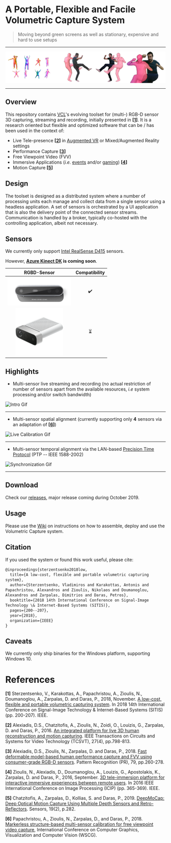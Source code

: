# A Portable, Flexible and Facile Volumetric Capture System
> Moving beyond green screens as well as stationary, expensive and hard to use setups  
_______

![Volumetric Capture Banner](./doc/header.jpg)

_______
## Overview

This repository contains [VCL](https://vcl.iti.gr)'s evolving toolset for (multi-) RGB-D sensor 3D capturing, streaming and recording, initially presented in __\[[1](#VolCap)\]__.
It is a research oriented but flexible and optimized software that can be / has been used in the context of:

* Live Tele-presence __\[[2](#Integrated)\]__ in [Augmented VR](https://www.youtube.com/watch?v=7O_TrhtmP5Q) or Mixed/Augmented Reality settings
* Performance Capture __\[[3](#PerfCap)\]__
* Free Viewpoint Video (FVV)
* Immersive Applications (_i.e._ [events](https://www.youtube.com/watch?v=J3zJmMNxV0k) and/or [gaming](https://www.youtube.com/watch?v=nK7pC41YjZY)) __\[[4](#Platform)\]__
* Motion Capture __\[[5](#DeepMoCap)\]__


## Design

The toolset is designed as a distributed system where a number of processing units each manage and collect data from a single sensor using a headless application.
A set of sensors is orchestrated by a UI application that is also the delivery point of the connected sensor streams.
Communication is handled by a broker, typically co-hosted with the controlling application, albeit not necessary.

## Sensors

We currently only support [Intel RealSense D415](https://www.intelrealsense.com/) sensors.

However, __[Azure Kinect DK](https://azure.microsoft.com/en-in/services/kinect-dk/) is coming soon__.

| RGBD-Sensor  | Compatibility |
| :-------------: | :-------------: |
| <img alt="Intel RealSense D415" src="./doc/stereo_DT_d415_front-crop1a-1.png" width="200">  | <div width="200">✔️</div>  |
| <img alt="Azure Kinect DK" src="./doc/k4a.png" width="150">  | <div width="200">⏳</div>  |


## Highlights

* Multi-sensor live streaming and recording (no actual restriction of number of sensors apart from the available resources, _i.e_ system processing and/or switch bandwidth)

![Intro Gif](./doc/intro.gif)

_______

* Multi-sensor spatial alignment (currently supporting only __4__ sensors via an adaptation of __\[[6](#Markerless)\]__)

![Live Calibration Gif](./doc/live_calibration.gif)

_______

* Multi-sensor temporal alignment via the LAN-based [Precision Time Protocol](https://en.wikipedia.org/wiki/Precision_Time_Protocol) (PTP -- IEEE 1588-2002)

![Synchronization Gif](./doc/synchronization.gif)

_______


## Download

Check our [releases](https://github.com/VCL3D/VolumetricCapture/releases), major release coming during October 2019.

## Usage

Please use the [Wiki](https://github.com/VCL3D/VolumetricCapture/wiki) on instructions on how to assemble, deploy and use the Volumetric Capture system.


## Citation

If you used the system or found this work useful, please cite:
```
@inproceedings{sterzentsenko2018low,
  title={A low-cost, flexible and portable volumetric capturing system},
  author={Sterzentsenko, Vladimiros and Karakottas, Antonis and Papachristou, Alexandros and Zioulis, Nikolaos and Doumanoglou, Alexandros and Zarpalas, Dimitrios and Daras, Petros},
  booktitle={2018 14th International Conference on Signal-Image Technology \& Internet-Based Systems (SITIS)},
  pages={200--207},
  year={2018},
  organization={IEEE}
}
```

## Caveats
We currently only ship binaries for the Windows platform, supporting Windows 10.


# References
<a name="VolCap"/> __\[1\]__ Sterzentsenko, V., Karakottas, A., Papachristou, A., Zioulis, N., Doumanoglou, A., Zarpalas, D. and Daras, P., 2018, November. [A low-cost, flexible and portable volumetric capturing system](https://www.iti.gr/iti/files/document/publications/low-cost-flexible.pdf). In 2018 14th International Conference on Signal-Image Technology & Internet-Based Systems (SITIS) (pp. 200-207). IEEE.

<a name="Integrated"/> __\[2\]__ Alexiadis, D.S., Chatzitofis, A., Zioulis, N., Zoidi, O., Louizis, G., Zarpalas, D. and Daras, P., 2016. [An integrated platform for live 3D human reconstruction and motion capturing](https://arxiv.org/ftp/arxiv/papers/1712/1712.03084.pdf). IEEE Transactions on Circuits and Systems for Video Technology (TCSVT), 27(4), pp.798-813.

<a name="PerfCap"/> __\[3\]__ Alexiadis, D.S., Zioulis, N., Zarpalas, D. and Daras, P., 2018. [Fast deformable model-based human performance capture and FVV using consumer-grade RGB-D sensors](https://www.iti.gr/iti/files/document/publications/RGB-D_09-03-2018.pdf). Pattern Recognition (PR), 79, pp.260-278.

<a name="Platform"/> __\[4\]__ Zioulis, N., Alexiadis, D., Doumanoglou, A., Louizis, G., Apostolakis, K., Zarpalas, D. and Daras, P., 2016, September. [3D tele-immersion platform for interactive immersive experiences between remote users](https://www.iti.gr/iti/files/document/publications/cameraReady.pdf). In 2016 IEEE International Conference on Image Processing (ICIP) (pp. 365-369). IEEE.

<a name="DeepMoCap"/> __\[5\]__ Chatzitofis, A., Zarpalas, D., Kollias, S. and Daras, P., 2019. [DeepMoCap: Deep Optical Motion Capture Using Multiple Depth Sensors and Retro-Reflectors](https://www.mdpi.com/1424-8220/19/2/282). Sensors, 19(2), p.282.

<a name="Markerless"/> __\[6\]__ Papachristou, A., Zioulis, N., Zarpalas, D., and Daras, P., 2018. [Markerless structure-based multi-sensor calibration for free viewpoint video capture](https://www.iti.gr/iti/files/document/publications/S05-Markerless%20Structure-based%20Calibration.pdf), International Conference on Computer Graphics, Visualization and Computer Vision (WSCG).
